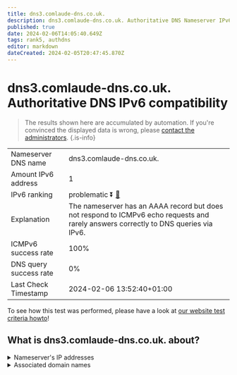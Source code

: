 ```yaml
---
title: dns3.comlaude-dns.co.uk.
description: dns3.comlaude-dns.co.uk. Authoritative DNS Nameserver IPv6 compatibility
published: true
date: 2024-02-06T14:05:40.649Z
tags: rank5, authdns
editor: markdown
dateCreated: 2024-02-05T20:47:45.870Z
---
```


# dns3.comlaude-dns.co.uk. Authoritative DNS IPv6 compatibility

> The results shown here are accumulated by automation. If you're convinced the displayed data is wrong, please [contact the administrators](/howto/chat). 
{.is-info}




|   |   |
| - | - |
| Nameserver DNS name | dns3.comlaude-dns.co.uk.
| Amount IPv6 address | 1
| IPv6 ranking | problematic :arrow_double_down: [🔗](/howto/ranking) |
| Explanation | The nameserver has an AAAA record but does not respond to ICMPv6 echo requests and rarely answers correctly to DNS queries via IPv6. |
| ICMPv6 success rate | 100%|
| DNS query success rate | 0% |
| Last Check Timestamp | 2024-02-06 13:52:40+01:00 |

To see how this test was performed, please have a look at [our website test criteria howto](/howto/testcriteria/authdns)!


## What is dns3.comlaude-dns.co.uk. about?




<details>
<summary>Nameserver's IP addresses</summary>

2620:4d:4000:6259:7:10:0:3

</details>



<details>
<summary>Associated domain names</summary>

www.lundbeck.com

</details>
